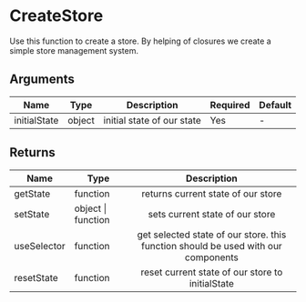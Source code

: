 # CreateStore

Use this function to create a store. By helping of closures we create a simple store management system.

## Arguments

| Name         | Type   |        Description         | Required | Default |
| ------------ | ------ | :------------------------: | -------- | ------- |
| initialState | object | initial state of our state | Yes      | -       |

## Returns

| Name        | Type               |                                    Description                                    |
| ----------- | ------------------ | :-------------------------------------------------------------------------------: |
| getState    | function           |                        returns current state of our store                         |
| setState    | object \| function |                          sets current state of our store                          |
| useSelector | function           | get selected state of our store. this function should be used with our components |
| resetState  | function           |                 reset current state of our store to initialState                  |

